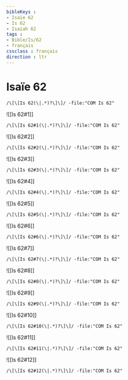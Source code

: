 ```yaml
---
bibleKeys : 
- Isaïe 62
- Is 62
- Isaiah 62
tags : 
- Bible/Is/62
- français
cssclass : français
direction : ltr
---
```


# Isaïe 62

```query
/\[\[Is 62(\|.*)?\]\]/ -file:"COM Is 62"
```



![[Is 62#1]]

```query
/\[\[Is 62#1(\|.*)?\]\]/ -file:"COM Is 62"
```

![[Is 62#2]]

```query
/\[\[Is 62#2(\|.*)?\]\]/ -file:"COM Is 62"
```

![[Is 62#3]]

```query
/\[\[Is 62#3(\|.*)?\]\]/ -file:"COM Is 62"
```

![[Is 62#4]]

```query
/\[\[Is 62#4(\|.*)?\]\]/ -file:"COM Is 62"
```

![[Is 62#5]]

```query
/\[\[Is 62#5(\|.*)?\]\]/ -file:"COM Is 62"
```

![[Is 62#6]]

```query
/\[\[Is 62#6(\|.*)?\]\]/ -file:"COM Is 62"
```

![[Is 62#7]]

```query
/\[\[Is 62#7(\|.*)?\]\]/ -file:"COM Is 62"
```

![[Is 62#8]]

```query
/\[\[Is 62#8(\|.*)?\]\]/ -file:"COM Is 62"
```

![[Is 62#9]]

```query
/\[\[Is 62#9(\|.*)?\]\]/ -file:"COM Is 62"
```

![[Is 62#10]]

```query
/\[\[Is 62#10(\|.*)?\]\]/ -file:"COM Is 62"
```

![[Is 62#11]]

```query
/\[\[Is 62#11(\|.*)?\]\]/ -file:"COM Is 62"
```

![[Is 62#12]]

```query
/\[\[Is 62#12(\|.*)?\]\]/ -file:"COM Is 62"
```

